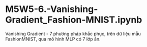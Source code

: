 # M5W5-6.-Vanishing-Gradient_Fashion-MNIST.ipynb
Vanishing Gradient - 7 phương pháp khắc phục, trên dữ liệu mẫu FashionMNIST, qua mô hình MLP có 7 lớp ẩn.
